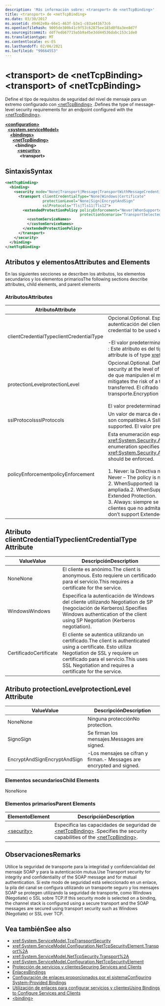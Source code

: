 ```yaml
---
description: 'Más información sobre: <transport> de <netTcpBinding>'
title: <transport> de <netTcpBinding>
ms.date: 03/30/2017
ms.assetid: 49462e0a-66e1-463f-b3e1-c83a441673c6
ms.openlocfilehash: 9005de300b41c9f53c62875ee185d0f8a3ee8d7f
ms.sourcegitcommit: ddf7edb67715a5b9a45e3dd44536dabc153c1de0
ms.translationtype: MT
ms.contentlocale: es-ES
ms.lasthandoff: 02/06/2021
ms.locfileid: "99664553"
---
```

# <a name="transport-of-nettcpbinding"></a><span data-ttu-id="8700c-103">\<transport> de \<netTcpBinding></span><span class="sxs-lookup"><span data-stu-id="8700c-103">\<transport> of \<netTcpBinding></span></span>

<span data-ttu-id="8700c-104">Define el tipo de requisitos de seguridad del nivel de mensaje para un extremo configurado con [\<netTcpBinding>](nettcpbinding.md) .</span><span class="sxs-lookup"><span data-stu-id="8700c-104">Defines the type of message-level security requirements for an endpoint configured with the [\<netTcpBinding>](nettcpbinding.md).</span></span>  
  
[**\<configuration>**](../configuration-element.md)\
&nbsp;&nbsp;[**\<system.serviceModel>**](system-servicemodel.md)\
&nbsp;&nbsp;&nbsp;&nbsp;[**\<bindings>**](bindings.md)\
&nbsp;&nbsp;&nbsp;&nbsp;&nbsp;&nbsp;[**\<netTcpBinding>**](nettcpbinding.md)\
&nbsp;&nbsp;&nbsp;&nbsp;&nbsp;&nbsp;&nbsp;&nbsp;**\<binding>**\
&nbsp;&nbsp;&nbsp;&nbsp;&nbsp;&nbsp;&nbsp;&nbsp;&nbsp;&nbsp;[**\<security>**](security-of-nettcpbinding.md)\
&nbsp;&nbsp;&nbsp;&nbsp;&nbsp;&nbsp;&nbsp;&nbsp;&nbsp;&nbsp;&nbsp;&nbsp;**\<transport>**  
  
## <a name="syntax"></a><span data-ttu-id="8700c-105">Sintaxis</span><span class="sxs-lookup"><span data-stu-id="8700c-105">Syntax</span></span>  
  
```xml  
<netTcpBinding>
  <binding>
    <security mode="None|Transport|Message|TransportWithMessageCredential">
      <transport clientCredentialType="None|Windows|Certificate"
                 protectionLevel="None|Sign|EncryptAndSign"
                 sslProtocols="Tls|Tls11|Tls12">
        <extendedProtectionPolicy policyEnforcement="Never|WhenSupported|Always"
                                  protectionScenario="TransportSelected|TrustedProxy">
          <customServiceNames>
          </customServiceNames>
        </extendedProtectionPolicy>
      </transport>
    </security>
  </binding>
</netTcpBinding>
```  
  
## <a name="attributes-and-elements"></a><span data-ttu-id="8700c-106">Atributos y elementos</span><span class="sxs-lookup"><span data-stu-id="8700c-106">Attributes and Elements</span></span>  

 <span data-ttu-id="8700c-107">En las siguientes secciones se describen los atributos, los elementos secundarios y los elementos primarios</span><span class="sxs-lookup"><span data-stu-id="8700c-107">The following sections describe attributes, child elements, and parent elements</span></span>  
  
### <a name="attributes"></a><span data-ttu-id="8700c-108">Atributos</span><span class="sxs-lookup"><span data-stu-id="8700c-108">Attributes</span></span>  
  
|<span data-ttu-id="8700c-109">Atributo</span><span class="sxs-lookup"><span data-stu-id="8700c-109">Attribute</span></span>|<span data-ttu-id="8700c-110">Descripción</span><span class="sxs-lookup"><span data-stu-id="8700c-110">Description</span></span>|  
|---------------|-----------------|  
|<span data-ttu-id="8700c-111">clientCredentialType</span><span class="sxs-lookup"><span data-stu-id="8700c-111">clientCredentialType</span></span>|<span data-ttu-id="8700c-112">Opcional.</span><span class="sxs-lookup"><span data-stu-id="8700c-112">Optional.</span></span> <span data-ttu-id="8700c-113">Especifica el tipo de credenciales que se van a usar al realizar la autenticación del cliente mediante seguridad de transporte.</span><span class="sxs-lookup"><span data-stu-id="8700c-113">Specifies the type of credential to be used when performing client authentication using Transport security.</span></span><br /><br /> <span data-ttu-id="8700c-114">-El valor predeterminado es `Windows` .</span><span class="sxs-lookup"><span data-stu-id="8700c-114">-   The default value is `Windows`.</span></span><br /><span data-ttu-id="8700c-115">: Este atributo es del tipo <xref:System.ServiceModel.TcpClientCredentialType> .</span><span class="sxs-lookup"><span data-stu-id="8700c-115">-   This attribute is of type <xref:System.ServiceModel.TcpClientCredentialType>.</span></span>|  
|<span data-ttu-id="8700c-116">protectionLevel</span><span class="sxs-lookup"><span data-stu-id="8700c-116">protectionLevel</span></span>|<span data-ttu-id="8700c-117">Opcional.</span><span class="sxs-lookup"><span data-stu-id="8700c-117">Optional.</span></span> <span data-ttu-id="8700c-118">Define la seguridad en el nivel del transporte del TCP.</span><span class="sxs-lookup"><span data-stu-id="8700c-118">Defines security at the level of the TCP transport.</span></span> <span data-ttu-id="8700c-119">Si se firman los mensajes, se reduce el riesgo de que manipulen el mensaje terceros mientras éste se transfiere.</span><span class="sxs-lookup"><span data-stu-id="8700c-119">Signing messages mitigates the risk of a third party tampering with the message while it is being transferred.</span></span> <span data-ttu-id="8700c-120">El cifrado proporciona privacidad de nivel de datos durante el transporte.</span><span class="sxs-lookup"><span data-stu-id="8700c-120">Encryption provides data-level privacy during transport.</span></span><br /><br /> <span data-ttu-id="8700c-121">El valor predeterminado es `EncryptAndSign`.</span><span class="sxs-lookup"><span data-stu-id="8700c-121">The default value is `EncryptAndSign`.</span></span>|  
|<span data-ttu-id="8700c-122">sslProtocols</span><span class="sxs-lookup"><span data-stu-id="8700c-122">sslProtocols</span></span>|<span data-ttu-id="8700c-123">Un valor de marca de enumeración de SslProtocols que especifica qué SslProtocols son compatibles.</span><span class="sxs-lookup"><span data-stu-id="8700c-123">A SslProtocols enum flag value that specifies which SslProtocols are supported.</span></span> <span data-ttu-id="8700c-124">El valor predeterminado es TLS&#124;Tls11&#124;Tls12.</span><span class="sxs-lookup"><span data-stu-id="8700c-124">The default is Tls&#124;Tls11&#124;Tls12.</span></span>|  
|<span data-ttu-id="8700c-125">policyEnforcement</span><span class="sxs-lookup"><span data-stu-id="8700c-125">policyEnforcement</span></span>|<span data-ttu-id="8700c-126">Esta enumeración especifica cuándo se debe aplicar <xref:System.Security.Authentication.ExtendedProtection.ExtendedProtectionPolicy>.</span><span class="sxs-lookup"><span data-stu-id="8700c-126">This enumeration specifies when the <xref:System.Security.Authentication.ExtendedProtection.ExtendedProtectionPolicy> should be enforced.</span></span><br /><br /> <span data-ttu-id="8700c-127">1. Never: la Directiva nunca se aplica (la protección ampliada está deshabilitada).</span><span class="sxs-lookup"><span data-stu-id="8700c-127">1.  Never – The policy is never enforced (Extended Protection is disabled).</span></span><br /><span data-ttu-id="8700c-128">2. WhenSupported: la Directiva solo se aplica si el cliente admite la protección ampliada.</span><span class="sxs-lookup"><span data-stu-id="8700c-128">2.  WhenSupported – The policy is enforced only if the client supports Extended Protection.</span></span><br /><span data-ttu-id="8700c-129">3. Always: siempre se aplica la Directiva.</span><span class="sxs-lookup"><span data-stu-id="8700c-129">3.  Always – The policy is always enforced.</span></span> <span data-ttu-id="8700c-130">Los clientes que no admitan la protección extendida no podrán autenticarse.</span><span class="sxs-lookup"><span data-stu-id="8700c-130">Clients which don’t support Extended Protection will fail to authenticate.</span></span>|  
  
## <a name="clientcredentialtype-attribute"></a><span data-ttu-id="8700c-131">Atributo clientCredentialType</span><span class="sxs-lookup"><span data-stu-id="8700c-131">clientCredentialType Attribute</span></span>  
  
|<span data-ttu-id="8700c-132">Value</span><span class="sxs-lookup"><span data-stu-id="8700c-132">Value</span></span>|<span data-ttu-id="8700c-133">Descripción</span><span class="sxs-lookup"><span data-stu-id="8700c-133">Description</span></span>|  
|-----------|-----------------|  
|<span data-ttu-id="8700c-134">None</span><span class="sxs-lookup"><span data-stu-id="8700c-134">None</span></span>|<span data-ttu-id="8700c-135">El cliente es anónimo.</span><span class="sxs-lookup"><span data-stu-id="8700c-135">The client is anonymous.</span></span> <span data-ttu-id="8700c-136">Esto requiere un certificado para el servicio.</span><span class="sxs-lookup"><span data-stu-id="8700c-136">This requires a certificate for the service.</span></span>|  
|<span data-ttu-id="8700c-137">Windows</span><span class="sxs-lookup"><span data-stu-id="8700c-137">Windows</span></span>|<span data-ttu-id="8700c-138">Especifica la autenticación de Windows del cliente utilizando Negotiation de SP (negociación de Kerberos).</span><span class="sxs-lookup"><span data-stu-id="8700c-138">Specifies Windows authentication of the client using SP Negotiation (Kerberos negotiation).</span></span>|  
|<span data-ttu-id="8700c-139">Certificado</span><span class="sxs-lookup"><span data-stu-id="8700c-139">Certificate</span></span>|<span data-ttu-id="8700c-140">El cliente se autentica utilizando un certificado.</span><span class="sxs-lookup"><span data-stu-id="8700c-140">The client is authenticated using a certificate.</span></span> <span data-ttu-id="8700c-141">Esto utiliza Negotiation de SSL y requiere un certificado para el servicio.</span><span class="sxs-lookup"><span data-stu-id="8700c-141">This uses SSL Negotiation and requires a certificate for the service.</span></span>|  
  
## <a name="protectionlevel-attribute"></a><span data-ttu-id="8700c-142">Atributo protectionLevel</span><span class="sxs-lookup"><span data-stu-id="8700c-142">protectionLevel Attribute</span></span>  
  
|<span data-ttu-id="8700c-143">Value</span><span class="sxs-lookup"><span data-stu-id="8700c-143">Value</span></span>|<span data-ttu-id="8700c-144">Descripción</span><span class="sxs-lookup"><span data-stu-id="8700c-144">Description</span></span>|  
|-----------|-----------------|  
|<span data-ttu-id="8700c-145">None</span><span class="sxs-lookup"><span data-stu-id="8700c-145">None</span></span>|<span data-ttu-id="8700c-146">Ninguna protección</span><span class="sxs-lookup"><span data-stu-id="8700c-146">No protection.</span></span>|  
|<span data-ttu-id="8700c-147">Signo</span><span class="sxs-lookup"><span data-stu-id="8700c-147">Sign</span></span>|<span data-ttu-id="8700c-148">Se firman los mensajes.</span><span class="sxs-lookup"><span data-stu-id="8700c-148">Messages are signed.</span></span>|  
|<span data-ttu-id="8700c-149">EncryptAndSign</span><span class="sxs-lookup"><span data-stu-id="8700c-149">EncryptAndSign</span></span>|<span data-ttu-id="8700c-150">-Los mensajes se cifran y firman.</span><span class="sxs-lookup"><span data-stu-id="8700c-150">-   Messages are encrypted and signed.</span></span>|  
  
### <a name="child-elements"></a><span data-ttu-id="8700c-151">Elementos secundarios</span><span class="sxs-lookup"><span data-stu-id="8700c-151">Child Elements</span></span>  

 <span data-ttu-id="8700c-152">None</span><span class="sxs-lookup"><span data-stu-id="8700c-152">None</span></span>  
  
### <a name="parent-elements"></a><span data-ttu-id="8700c-153">Elementos primarios</span><span class="sxs-lookup"><span data-stu-id="8700c-153">Parent Elements</span></span>  
  
|<span data-ttu-id="8700c-154">Elemento</span><span class="sxs-lookup"><span data-stu-id="8700c-154">Element</span></span>|<span data-ttu-id="8700c-155">Descripción</span><span class="sxs-lookup"><span data-stu-id="8700c-155">Description</span></span>|  
|-------------|-----------------|  
|[\<security>](security-of-nettcpbinding.md)|<span data-ttu-id="8700c-156">Especifica las capacidades de seguridad de [\<netTcpBinding>](nettcpbinding.md) .</span><span class="sxs-lookup"><span data-stu-id="8700c-156">Specifies the security capabilities of the [\<netTcpBinding>](nettcpbinding.md).</span></span>|  
  
## <a name="remarks"></a><span data-ttu-id="8700c-157">Observaciones</span><span class="sxs-lookup"><span data-stu-id="8700c-157">Remarks</span></span>  

 <span data-ttu-id="8700c-158">Utilice la seguridad de transporte para la integridad y confidencialidad del mensaje SOAP y para la autenticación mutua.</span><span class="sxs-lookup"><span data-stu-id="8700c-158">Use Transport security for integrity and confidentiality of the SOAP message and for mutual authentication.</span></span> <span data-ttu-id="8700c-159">Si este modo de seguridad está seleccionado en un enlace, la pila del canal se configura utilizando un transporte seguro y los mensajes SOAP se protegen utilizando la seguridad de transporte, como Windows (Negotiate) o SSL sobre TCP.</span><span class="sxs-lookup"><span data-stu-id="8700c-159">If this security mode is selected on a binding, the channel stack is configured using a secure transport and the SOAP messages are secured using transport security such as Windows (Negotiate) or SSL over TCP.</span></span>  
  
## <a name="see-also"></a><span data-ttu-id="8700c-160">Vea también</span><span class="sxs-lookup"><span data-stu-id="8700c-160">See also</span></span>

- <xref:System.ServiceModel.TcpTransportSecurity>
- <xref:System.ServiceModel.Configuration.NetTcpSecurityElement.Transport%2A>
- <xref:System.ServiceModel.NetTcpSecurity.Transport%2A>
- <xref:System.ServiceModel.Configuration.NetTcpSecurityElement>
- [<span data-ttu-id="8700c-161">Protección de servicios y clientes</span><span class="sxs-lookup"><span data-stu-id="8700c-161">Securing Services and Clients</span></span>](../../../wcf/feature-details/securing-services-and-clients.md)
- [<span data-ttu-id="8700c-162">Enlaces</span><span class="sxs-lookup"><span data-stu-id="8700c-162">Bindings</span></span>](../../../wcf/bindings.md)
- [<span data-ttu-id="8700c-163">Configuración de enlaces proporcionados por el sistema</span><span class="sxs-lookup"><span data-stu-id="8700c-163">Configuring System-Provided Bindings</span></span>](../../../wcf/feature-details/configuring-system-provided-bindings.md)
- [<span data-ttu-id="8700c-164">Utilización de enlaces para configurar servicios y clientes</span><span class="sxs-lookup"><span data-stu-id="8700c-164">Using Bindings to Configure Services and Clients</span></span>](../../../wcf/using-bindings-to-configure-services-and-clients.md)
- [\<binding>](bindings.md)
